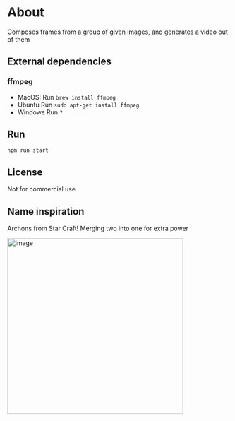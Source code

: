 # About

Composes frames from a group of given images, and generates a video out of them

## External dependencies

### ffmpeg

- MacOS:
  Run `brew install ffmpeg`
- Ubuntu
  Run `sudo apt-get install ffmpeg`
- Windows
  Run `?`

## Run

```
npm run start
```

## License

Not for commercial use

## Name inspiration

Archons from Star Craft! Merging two into one for extra power

<img width="398" alt="image" src="https://static.wikia.nocookie.net/starcraft/images/a/a1/Archon_SCR_HeadAnim.gif/revision/latest/scale-to-width-down/224?cb=20170728135257">

